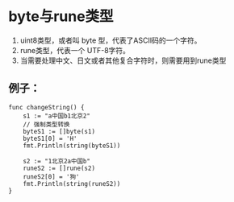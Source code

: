 # byte与rune类型

1. uint8类型，或者叫 byte 型，代表了ASCII码的一个字符。
2. rune类型，代表一个 UTF-8字符。
3. 当需要处理中文、日文或者其他复合字符时，则需要用到rune类型
## 例子：
```
func changeString() {
    s1 := "a中国b1北京2"
    // 强制类型转换
    byteS1 := []byte(s1)
    byteS1[0] = 'H'
    fmt.Println(string(byteS1))

    s2 := "1北京2a中国b"
    runeS2 := []rune(s2)
    runeS2[0] = '狗'
    fmt.Println(string(runeS2))
}
```